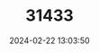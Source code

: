 ---
title: "31433"
category: "Shorea collina"
draft: false
date: 2024-02-22 13:03:50
languages:
  English: ["Red Balau"]
---